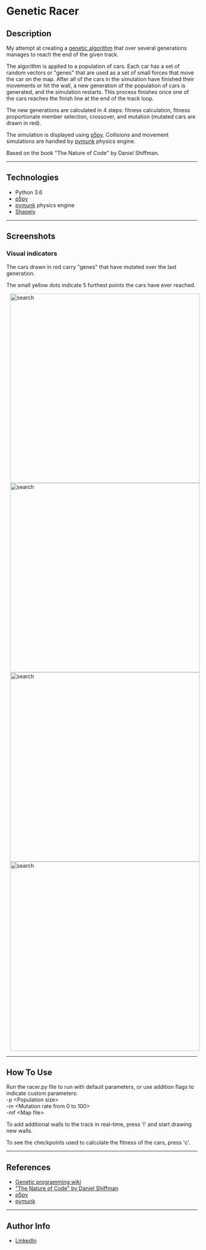 # Genetic Racer
## Description

My attempt at creating a [genetic algorithm]((https://en.wikipedia.org/wiki/Genetic_programming)) that over several generations manages to reach the end of the given track.
  
The algorithm is applied to a population of cars. Each car has a set of random vectors or "genes" that are used as a set of small forces that move the car on the map. After all of the cars in the simulation have finished their movements or hit the wall, a new generation of the population of cars is generated, and the simulation restarts. This process finishes once one of the cars reaches the finish line at the end of the track loop.

The new generations are calculated in 4 steps: fitness calculation, fitness proportionate member selection, crossover, and mutation (mutated cars are drawn in red).

The simulation is displayed using [p5py](https://github.com/p5py/p5). Collisions and movement simulations are handled by [pymunk](http://www.pymunk.org/en/latest/) physics engine.

Based on the book "The Nature of Code" by  Daniel Shiffman.



---

## Technologies

- Python 3.6
- [p5py](https://github.com/p5py/p5)
- [pymunk](http://www.pymunk.org/en/latest/) physics engine
- [Shapely](https://pypi.org/project/Shapely/)

---
## Screenshots
### Visual indicators

The cars drawn in red carry "genes" that have mutated over the last generation.

The small yellow dots indicate 5 furthest points the cars have ever reached.

  <p align="left">
    <img src="../screenshots/1.png" alt="search" width="500" style="padding-left: 10px"/>
    <img src="../screenshots/2.png" alt="search" width="500" style="padding-left: 10px"/>
    <img src="../screenshots/3.png" alt="search" width="500" style="padding-left: 10px"/>
    <img src="../screenshots/4.png" alt="search" width="500" style="padding-left: 10px"/>
  </p>

---

## How To Use

Run the racer.py file to run with default parameters, or use addition flags to indicate custom parameters:  
-p \<Population size>  
-m \<Mutation rate from 0 to 100>  
-mf \<Map file>
  
To add additional walls to the track in real-time, press 'l' and start drawing new walls.
  
To see the checkpoints used to calculate the fitness of the cars, press 'c'. 

---

## References
 - [Genetic programming wiki](https://en.wikipedia.org/wiki/Genetic_programming)
 - ["The Nature of Code" by Daniel Shiffman](https://natureofcode.com/)
 - [p5py](https://github.com/p5py/p5)
 - [pymunk](http://www.pymunk.org/en/latest/)

---

## Author Info

- [LinkedIn](https://www.linkedin.com/in/tomas-vycas/)
